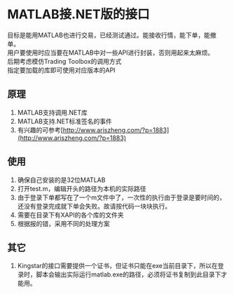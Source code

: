 # MATLAB接.NET版的接口

目标是能用MATLAB也进行交易，已经测试通过。能接收行情，能下单，能撤单。<br/>
用户要使用时应当要在MATLAB中对一些API进行封装，否则用起来太麻烦。<br/>
后期考虑模仿Trading Toolbox的调用方式<br/>
指定要加载的库即可使用对应版本的API

## 原理
1. MATLAB支持调用.NET库
2. MATLAB支持.NET标准签名的事件
3. 有兴趣的可参考[http://www.ariszheng.com/?p=1883](http://www.ariszheng.com/?p=1883)

## 使用
1. 确保自己安装的是32位MATLAB
2. 打开test.m，编辑开头的路径为本机的实际路径
3. 由于登录下单都写在了一个m文件中了，一次性的执行由于登录是要时间的，还没有登录完成就下单会失败。故请按代码一块块执行。
4. 需要在目录下有XAPI的各个库的文件夹
5. 根据报的错，采用不同的处理方案

## 其它
1. Kingstar的接口需要提供一个证书，但证书只能在exe当前目录下，所以在登录时，脚本会输出实际运行matlab.exe的路径，必须将证书复制到此目录下才能用。